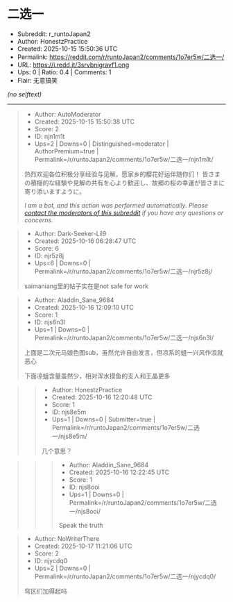 # 二选一

- Subreddit: r_runtoJapan2
- Author: HonestzPractice
- Created: 2025-10-15 15:50:36 UTC
- Permalink: https://reddit.com/r/runtoJapan2/comments/1o7er5w/二选一/
- URL: https://i.redd.it/3srvbnigravf1.png
- Ups: 0 | Ratio: 0.4 | Comments: 1
- Flair: 无意搞笑

_(no selftext)_

---

> - Author: AutoModerator
> - Created: 2025-10-15 15:50:38 UTC
> - Score: 2
> - ID: njn1m1t
> - Ups=2 | Downs=0 | Distinguished=moderator | AuthorPremium=true | Permalink=/r/runtoJapan2/comments/1o7er5w/二选一/njn1m1t/
>
> 热烈欢迎各位积极分享经验与见解，愿家乡的樱花好运伴随你们！
> 皆さまの積極的な経験や見解の共有を心より歓迎し、故郷の桜の幸運が皆さまに寄り添いますように。
> 
> *I am a bot, and this action was performed automatically. Please [contact the moderators of this subreddit](/message/compose/?to=/r/runtoJapan2) if you have any questions or concerns.*

> - Author: Dark-Seeker-Lil9
> - Created: 2025-10-16 06:28:47 UTC
> - Score: 6
> - ID: njr5z8j
> - Ups=6 | Downs=0 | Permalink=/r/runtoJapan2/comments/1o7er5w/二选一/njr5z8j/
>
> saimaniang里的帖子实在是not safe for work

> - Author: Aladdin_Sane_9684
> - Created: 2025-10-16 12:09:10 UTC
> - Score: 1
> - ID: njs6n3l
> - Ups=1 | Downs=0 | Permalink=/r/runtoJapan2/comments/1o7er5w/二选一/njs6n3l/
>
> 上面是二次元马娘色图sub，虽然允许自由发言，但凉系的蛆一兴风作浪就恶心
> 
> 下面凉蛆含量虽然少，相对浑水摸鱼的支人和王晶更多

>> - Author: HonestzPractice
>> - Created: 2025-10-16 12:20:48 UTC
>> - Score: 1
>> - ID: njs8e5m
>> - Ups=1 | Downs=0 | Submitter=true | Permalink=/r/runtoJapan2/comments/1o7er5w/二选一/njs8e5m/
>>
>> 几个意思？

>>> - Author: Aladdin_Sane_9684
>>> - Created: 2025-10-16 12:22:45 UTC
>>> - Score: 1
>>> - ID: njs8ooi
>>> - Ups=1 | Downs=0 | Permalink=/r/runtoJapan2/comments/1o7er5w/二选一/njs8ooi/
>>>
>>> Speak the truth

> - Author: NoWriterThere
> - Created: 2025-10-17 11:21:06 UTC
> - Score: 2
> - ID: njycdq0
> - Ups=2 | Downs=0 | Permalink=/r/runtoJapan2/comments/1o7er5w/二选一/njycdq0/
>
> 穹区们加得起吗
